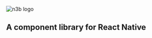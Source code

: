 ![n3b logo](https://github.com/nialldbarber/n3b-components/assets/20539827/de2ca6da-357e-4049-9bb9-8ff1ca2f06ac)

## A component library for React Native
